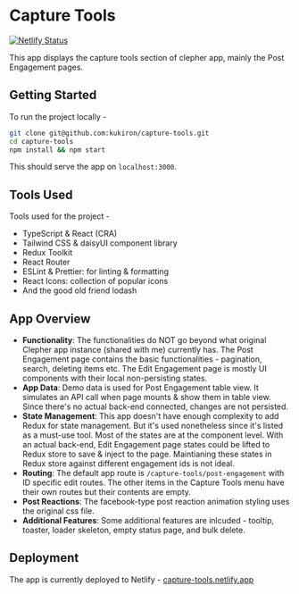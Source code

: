 # Capture Tools

[![Netlify Status](https://api.netlify.com/api/v1/badges/d67939d4-21b1-49c7-9cb4-3a3ba4de3b5e/deploy-status)](https://app.netlify.com/sites/capture-tools/deploys)

This app displays the capture tools section of clepher app, mainly the Post Engagement pages.

## Getting Started

To run the project locally -

```bash
git clone git@github.com:kukiron/capture-tools.git
cd capture-tools
npm install && npm start
```

This should serve the app on `localhost:3000`.

## Tools Used

Tools used for the project -

- TypeScript & React (CRA)
- Tailwind CSS & daisyUI component library
- Redux Toolkit
- React Router
- ESLint & Prettier: for linting & formatting
- React Icons: collection of popular icons
- And the good old friend lodash

## App Overview

- **Functionality**: The functionalities do NOT go beyond what original Clepher app instance (shared with me) currently has. The Post Engagement page contains the basic functionalities - pagination, search, deleting items etc. The Edit Engagement page is mostly UI components with their local non-persisting states.
- **App Data**: Demo data is used for Post Engagement table view. It simulates an API call when page mounts & show them in table view. Since there's no actual back-end connected, changes are not persisted.
- **State Management**: This app doesn't have enough complexity to add Redux for state management. But it's used nonetheless since it's listed as a must-use tool. Most of the states are at the component level. With an actual back-end, Edit Engagement page states could be lifted to Redux store to save & inject to the page. Maintianing these states in Redux store against different engagement ids is not ideal.
- **Routing**: The default app route is `/capture-tools/post-engagement` with ID specific edit routes. The other items in the Capture Tools menu have their own routes but their contents are empty.
- **Post Reactions**: The facebook-type post reaction animation styling uses the original css file.
- **Additional Features**: Some additional features are inlcuded - tooltip, toaster, loader skeleton, empty status page, and bulk delete.

## Deployment

The app is currently deployed to Netlify - [capture-tools.netlify.app](https://capture-tools.netlify.app/)
